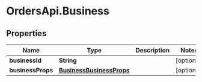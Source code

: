 # OrdersApi.Business

## Properties
Name | Type | Description | Notes
------------ | ------------- | ------------- | -------------
**businessId** | **String** |  | [optional] 
**businessProps** | [**BusinessBusinessProps**](BusinessBusinessProps.md) |  | [optional] 


